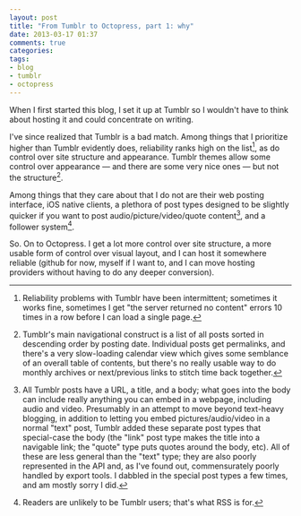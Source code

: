 ```yaml
---
layout: post
title: "From Tumblr to Octopress, part 1: why"
date: 2013-03-17 01:37
comments: true
categories: 
tags:
- blog
- tumblr
- octopress
---
```

When I first started this blog, I set it up at Tumblr so I wouldn't have to think about hosting it and could concentrate on writing.

I've since realized that Tumblr is a bad match. Among things that I prioritize higher than Tumblr evidently does, reliability ranks high on the list[^1], as do control over site structure and appearance. Tumblr themes allow some control over appearance — and there are some very nice ones — but not the structure[^2].

Among things that they care about that I do not are their web posting interface, iOS native clients, a plethora of post types designed to be slightly quicker if you want to post audio/picture/video/quote content[^3], and a follower system[^4].

So. On to Octopress. I get a lot more control over site structure, a more usable form of control over visual layout, and I can host it somewhere reliable (github for now, myself if I want to, and I can move hosting providers without having to do any deeper conversion).

[^1]: Reliability problems with Tumblr have been intermittent; sometimes it works fine, sometimes I get "the server returned no content" errors 10 times in a row before I can load a single page.

[^2]: Tumblr's main navigational construct is a list of all posts sorted in descending order by posting date. Individual posts get permalinks, and there's a very slow-loading calendar view which gives some semblance of an overall table of contents, but there's no really usable way to do monthly archives or next/previous links to stitch time back together.

[^3]: All Tumblr posts have a URL, a title, and a body; what goes into the body can include really anything you can embed in a webpage, including audio and video. Presumably in an attempt to move beyond text-heavy blogging, in addition to letting you embed pictures/audio/video in a normal "text" post, Tumblr added these separate post types that special-case the body (the "link" post type makes the title into a navigable link; the "quote" type puts quotes around the body, etc). All of these are less general than the "text" type; they are also poorly represented in the API and, as I've found out, commensurately poorly handled by export tools. I dabbled in the special post types a few times, and am mostly sorry I did.

[^4]: Readers are unlikely to be Tumblr users; that's what RSS is for.
